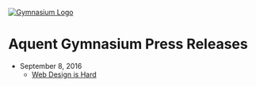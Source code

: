 [![Gymnasium Logo](http://gymnasium.github.io/assets/GYM-logo.svg)](http://thegymnasium.com)

# Aquent Gymnasium Press Releases

- September 8, 2016
  - [Web Design is Hard](https://gymnasium.github.io/press_releases/Web_Design_is_Hard/)
